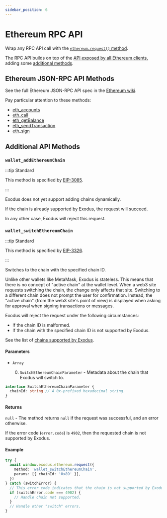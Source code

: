 ```yaml
---
sidebar_position: 6
---
```


# Ethereum RPC API

Wrap any RPC API call with the
[`ethereum.request()` method](ethereum-provider-api.md#ethereumrequestargs).

The RPC API builds on top of the
[API exposed by all Ethereum clients](#ethereum-json-rpc-api-methods), adding
some [additional methods](#additional-api-methods).

## Ethereum JSON-RPC API Methods

See the full Ethereum JSON-RPC API spec in the
[Ethereum wiki](https://ethereum.org/en/developers/docs/apis/json-rpc/#json-rpc-methods).

Pay particular attention to these methods:

- [eth_accounts](https://ethereum.org/en/developers/docs/apis/json-rpc/#eth_accounts)
- [eth_call](https://ethereum.org/en/developers/docs/apis/json-rpc/#eth_call)
- [eth_getBalance](https://ethereum.org/en/developers/docs/apis/json-rpc/#eth_getbalance)
- [eth_sendTransaction](https://ethereum.org/en/developers/docs/apis/json-rpc/#eth_sendtransaction)
- [eth_sign](https://ethereum.org/en/developers/docs/apis/json-rpc/#eth_sign)

## Additional API Methods

### `wallet_addEthereumChain`

:::tip Standard

This method is specified by [EIP-3085](https://eips.ethereum.org/EIPS/eip-3085).

:::

Exodus does not yet support adding chains dynamically.

If the chain is already supported by Exodus, the request will succeed.

In any other case, Exodus will reject this request.

### `wallet_switchEthereumChain`

:::tip Standard

This method is specified by [EIP-3326](https://eips.ethereum.org/EIPS/eip-3326).

:::

Switches to the chain with the specified chain ID.

Unlike other wallets like MetaMask, Exodus is stateless. This means that there
is no concept of "active chain" at the wallet level. When a web3 site requests
switching the chain, the change only affects that site. Switching to a different
chain does not prompt the user for confirmation. Instead, the "active chain"
(from the web3 site's point of view) is displayed when asking for approval when
signing transactions or messages.

Exodus will reject the request under the following circumstances:

- If the chain ID is malformed.
- If the chain with the specified chain ID is not supported by Exodus.

See the list of
[chains supported by Exodus](ethereum-provider-api.md#chain-ids).

#### Parameters

- `Array`

  0. `SwitchEthereumChainParameter` - Metadata about the chain that Exodus will
     switch to.

```typescript
interface SwitchEthereumChainParameter {
  chainId: string // A 0x-prefixed hexadecimal string.
}
```

#### Returns

`null` - The method returns `null` if the request was successful, and an error
otherwise.

If the error code (`error.code`) is `4902`, then the requested chain is not
supported by Exodus.

#### Example

```typescript
try {
  await window.exodus.ethereum.request({
    method: 'wallet_switchEthereumChain',
    params: [{ chainId: '0x89' }],
  })
} catch (switchError) {
  // This error code indicates that the chain is not supported by Exodus.
  if (switchError.code === 4902) {
    // Handle chain not supported.
  }
  // Handle other "switch" errors.
}
```
